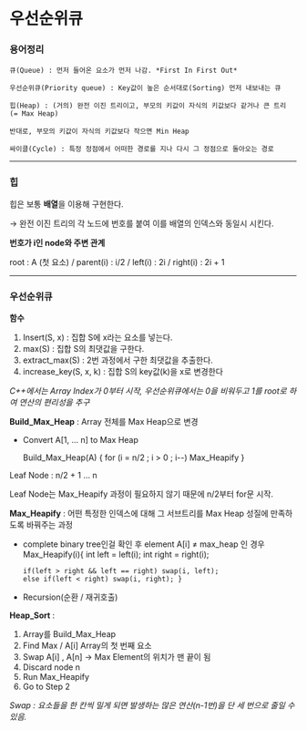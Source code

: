# 우선순위큐

### 용어정리


    큐(Queue) : 먼저 들어온 요소가 먼저 나감. *First In First Out*
    
    우선순위큐(Priority queue) : Key값이 높은 순서대로(Sorting) 먼저 내보내는 큐

    힙(Heap) : (거의) 완전 이진 트리이고, 부모의 키값이 자식의 키값보다 같거나 큰 트리 (= Max Heap)

    반대로, 부모의 키값이 자식의 키값보다 작으면 Min Heap

    싸이클(Cycle) : 특정 정점에서 어떠한 경로를 지나 다시 그 정점으로 돌아오는 경로

  
***

### 힙
힙은 보통 **배열**을 이용해 구현한다.

→ 완전 이진 트리의 각 노드에 번호를 붙여 이를 배열의 인덱스와 동일시 시킨다.


**번호가 i인 node와 주변 관계**

root : A (첫 요소) / parent(i) : i/2 / left(i) : 2i  / right(i) : 2i + 1

***

### 우선순위큐
**함수**

1. Insert(S, x) : 집합 S에 x라는 요소를 넣는다.
2. max(S) : 집합 S의 최댓값을 구한다.
3. extract_max(S) : 2번 과정에서 구한 최댓값을 추출한다.
4. increase_key(S, x, k) : 집합 S의 key값(k)을 x로 변경한다

*C++에서는 Array Index가 0부터 시작, 우선순위큐에서는 0을 비워두고 1를 root로 하여 연산의 편리성을 추구*

**Build_Max_Heap** : Array 전체를 Max Heap으로 변경

- Convert A[1, … n] to Max Heap

    Build_Max_Heap(A) {
      for (i = n/2 ; i > 0 ; i--) Max_Heapify }

Leaf Node : n/2 + 1 … n

Leaf Node는 Max_Heapify 과정이 필요하지 않기 때문에 n/2부터 for문 시작.

**Max_Heapify** : 어떤 특정한 인덱스에 대해 그 서브트리를 Max Heap 성질에 만족하도록 바꿔주는 과정

- complete binary tree인걸 확인 후 element A[i] ≠ max_heap 인 경우
    Max_Heapify(i){
      int left = left(i);
      int right = right(i);

      if(left > right && left == right) swap(i, left);
      else if(left < right) swap(i, right); }
     
- Recursion(순환 / 재귀호출)

**Heap_Sort** : 

1. Array를 Build_Max_Heap
2. Find Max / A[i] Array의 첫 번째 요소
3. Swap A[i] , A[n] → Max Element의 위치가 맨 끝이 됨
4. Discard node n
5. Run Max_Heapify
6. Go to Step 2

*Swap : 요소들을 한 칸씩 밀게 되면 발생하는 많은 연산(n-1번)을 단 세 번으로 줄일 수 있음.*
